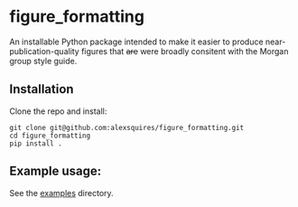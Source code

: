 # figure_formatting

An installable Python package intended to make it easier to produce near-publication-quality figures that ~~are~~ were broadly consitent with the Morgan group style guide.

## Installation

Clone the repo and install:
```
git clone git@github.com:alexsquires/figure_formatting.git
cd figure_formatting
pip install .
```

## Example usage:
See the [examples](./examples) directory.

